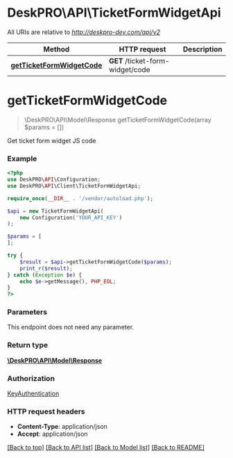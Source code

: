# DeskPRO\API\TicketFormWidgetApi

All URIs are relative to *http://deskpro-dev.com/api/v2*

Method | HTTP request | Description
------------- | ------------- | -------------
[**getTicketFormWidgetCode**](TicketFormWidgetApi.md#getTicketFormWidgetCode) | **GET** /ticket-form-widget/code | 


# **getTicketFormWidgetCode**
> \DeskPRO\API\Model\Response getTicketFormWidgetCode(array $params = [])



Get ticket form widget JS code

### Example
```php
<?php
use DeskPRO\API\Configuration;
use DeskPRO\API\Client\TicketFormWidgetApi;

require_once(__DIR__ . '/vendor/autoload.php');

$api = new TicketFormWidgetApi(
    new Configuration('YOUR_API_KEY')
);

$params = [
];

try {
    $result = $api->getTicketFormWidgetCode($params);
    print_r($result);
} catch (Exception $e) {
    echo $e->getMessage(), PHP_EOL;
}
?>
```

### Parameters
This endpoint does not need any parameter.

### Return type

[**\DeskPRO\API\Model\Response**](../Model/Response.md)

### Authorization

[KeyAuthentication](../../README.md#KeyAuthentication)

### HTTP request headers

 - **Content-Type**: application/json
 - **Accept**: application/json

[[Back to top]](#) [[Back to API list]](../../README.md#documentation-for-api-endpoints) [[Back to Model list]](../../README.md#documentation-for-models) [[Back to README]](../../README.md)

